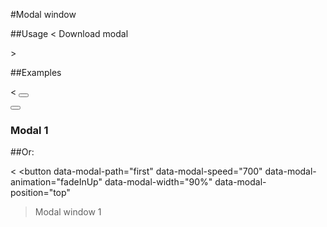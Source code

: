 #Modal window

##Usage
<
Download modal
<link rel="stylesheet" href="modal.css">
<script src="modal.js"></script>
> 

##Examples

<
<button data-modal-path="first"></button>

<div class="modal" id="modal">
    <div class="modal__item position-top" data-modal-target="first">
        <button class="modal__close" aria-label="close modal"></button>
        <h3 class="modal__title">Modal 1</h3>
        <div class="modal__content"></div>
    </div>
</div>


<script src="modal.js"></script>
<script>
    new Modal({
        isOpen: (modal) => {
            console.log(modal);
        },
        isClose: () => {
            console.log('Close');
        },
        speed: 500,
        animation: 'random',
        width: '1000px',
        position: 'bottom',
        zIndex: 1000
    });
</script>
>

##Or:

<
<button
    data-modal-path="first" 
    data-modal-speed="700" 
    data-modal-animation="fadeInUp"
    data-modal-width="90%" 
    data-modal-position="top"
>Modal window 1</button>
>